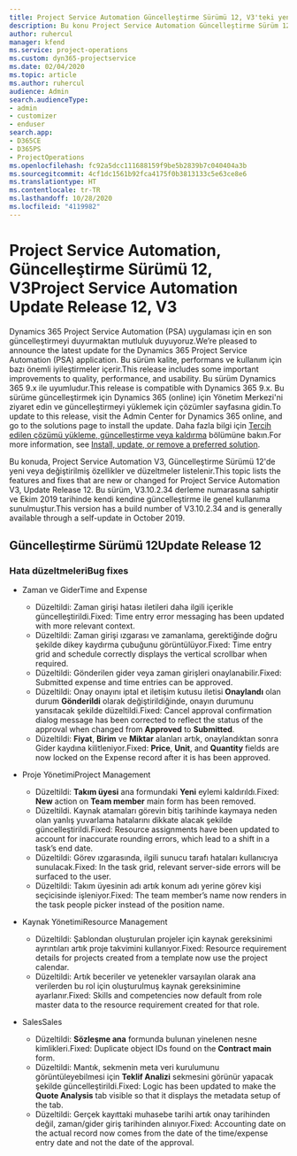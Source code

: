 ```yaml
---
title: Project Service Automation Güncelleştirme Sürümü 12, V3'teki yenilikler veya değişiklikler
description: Bu konu Project Service Automation Güncelleştirme Sürüm 12, V3'teki yenilikler hakkında bilgi sağlar.
author: ruhercul
manager: kfend
ms.service: project-operations
ms.custom: dyn365-projectservice
ms.date: 02/04/2020
ms.topic: article
ms.author: ruhercul
audience: Admin
search.audienceType:
- admin
- customizer
- enduser
search.app:
- D365CE
- D365PS
- ProjectOperations
ms.openlocfilehash: fc92a5dcc111688159f9be5b2839b7c040404a3b
ms.sourcegitcommit: 4cf1dc1561b92fca4175f0b3813133c5e63ce8e6
ms.translationtype: HT
ms.contentlocale: tr-TR
ms.lasthandoff: 10/28/2020
ms.locfileid: "4119982"
---
```

# <a name="project-service-automation-update-release-12-v3"></a><span data-ttu-id="9a60f-103">Project Service Automation, Güncelleştirme Sürümü 12, V3</span><span class="sxs-lookup"><span data-stu-id="9a60f-103">Project Service Automation Update Release 12, V3</span></span>
<span data-ttu-id="9a60f-104">Dynamics 365 Project Service Automation (PSA) uygulaması için en son güncelleştirmeyi duyurmaktan mutluluk duyuyoruz.</span><span class="sxs-lookup"><span data-stu-id="9a60f-104">We’re pleased to announce the latest update for the Dynamics 365 Project Service Automation (PSA) application.</span></span> <span data-ttu-id="9a60f-105">Bu sürüm kalite, performans ve kullanım için bazı önemli iyileştirmeler içerir.</span><span class="sxs-lookup"><span data-stu-id="9a60f-105">This release includes some important improvements to quality, performance, and usability.</span></span> <span data-ttu-id="9a60f-106">Bu sürüm Dynamics 365 9.x ile uyumludur.</span><span class="sxs-lookup"><span data-stu-id="9a60f-106">This release is compatible with Dynamics 365 9.x.</span></span> <span data-ttu-id="9a60f-107">Bu sürüme güncelleştirmek için Dynamics 365 (online) için Yönetim Merkezi'ni ziyaret edin ve güncelleştirmeyi yüklemek için çözümler sayfasına gidin.</span><span class="sxs-lookup"><span data-stu-id="9a60f-107">To update to this release, visit the Admin Center for Dynamics 365 online, and go to the solutions page to install the update.</span></span> <span data-ttu-id="9a60f-108">Daha fazla bilgi için [Tercih edilen çözümü yükleme, güncelleştirme veya kaldırma](https://docs.microsoft.com/power-platform/admin/install-remove-preferred-solution) bölümüne bakın.</span><span class="sxs-lookup"><span data-stu-id="9a60f-108">For more information, see [Install, update, or remove a preferred solution](https://docs.microsoft.com/power-platform/admin/install-remove-preferred-solution).</span></span>

<span data-ttu-id="9a60f-109">Bu konuda, Project Service Automation V3, Güncelleştirme Sürümü 12'de yeni veya değiştirilmiş özellikler ve düzeltmeler listelenir.</span><span class="sxs-lookup"><span data-stu-id="9a60f-109">This topic lists the features and fixes that are new or changed for Project Service Automation V3, Update Release 12.</span></span> <span data-ttu-id="9a60f-110">Bu sürüm, V3.10.2.34 derleme numarasına sahiptir ve Ekim 2019 tarihinde kendi kendine güncelleştirme ile genel kullanıma sunulmuştur.</span><span class="sxs-lookup"><span data-stu-id="9a60f-110">This version has a build number of V3.10.2.34 and is generally available through a self-update in October 2019.</span></span>

## <a name="update-release-12"></a><span data-ttu-id="9a60f-111">Güncelleştirme Sürümü 12</span><span class="sxs-lookup"><span data-stu-id="9a60f-111">Update Release 12</span></span>

### <a name="bug-fixes"></a><span data-ttu-id="9a60f-112">Hata düzeltmeleri</span><span class="sxs-lookup"><span data-stu-id="9a60f-112">Bug fixes</span></span>

- <span data-ttu-id="9a60f-113">Zaman ve Gider</span><span class="sxs-lookup"><span data-stu-id="9a60f-113">Time and Expense</span></span>

    - <span data-ttu-id="9a60f-114">Düzeltildi: Zaman girişi hatası iletileri daha ilgili içerikle güncelleştirildi.</span><span class="sxs-lookup"><span data-stu-id="9a60f-114">Fixed: Time entry error messaging has been updated with more relevant context.</span></span>
    - <span data-ttu-id="9a60f-115">Düzeltildi: Zaman girişi ızgarası ve zamanlama, gerektiğinde doğru şekilde dikey kaydırma çubuğunu görüntülüyor.</span><span class="sxs-lookup"><span data-stu-id="9a60f-115">Fixed: Time entry grid and schedule correctly displays the vertical scrollbar when required.</span></span>
    - <span data-ttu-id="9a60f-116">Düzeltildi: Gönderilen gider veya zaman girişleri onaylanabilir.</span><span class="sxs-lookup"><span data-stu-id="9a60f-116">Fixed: Submitted expense and time entries can be approved.</span></span>
    - <span data-ttu-id="9a60f-117">Düzeltildi: Onay onayını iptal et iletişim kutusu iletisi **Onaylandı** olan durum **Gönderildi** olarak değiştirildiğinde, onayın durumunu yansıtacak şekilde düzeltildi.</span><span class="sxs-lookup"><span data-stu-id="9a60f-117">Fixed: Cancel approval confirmation dialog message has been corrected to reflect the status of the approval when changed from **Approved** to **Submitted**.</span></span>
    - <span data-ttu-id="9a60f-118">Düzeltildi: **Fiyat**, **Birim** ve **Miktar** alanları artık, onaylandıktan sonra Gider kaydına kilitleniyor.</span><span class="sxs-lookup"><span data-stu-id="9a60f-118">Fixed: **Price**, **Unit**, and **Quantity** fields are now locked on the Expense record after it is has been approved.</span></span>

- <span data-ttu-id="9a60f-119">Proje Yönetimi</span><span class="sxs-lookup"><span data-stu-id="9a60f-119">Project Management</span></span>

    - <span data-ttu-id="9a60f-120">Düzeltildi: **Takım üyesi** ana formundaki **Yeni** eylemi kaldırıldı.</span><span class="sxs-lookup"><span data-stu-id="9a60f-120">Fixed: **New** action on **Team member** main form has been removed.</span></span>
    - <span data-ttu-id="9a60f-121">Düzeltildi. Kaynak atamaları görevin bitiş tarihinde kaymaya neden olan yanlış yuvarlama hatalarını dikkate alacak şekilde güncelleştirildi.</span><span class="sxs-lookup"><span data-stu-id="9a60f-121">Fixed: Resource assignments have been updated to account for inaccurate rounding errors, which lead to a shift in a task’s end date.</span></span>
    - <span data-ttu-id="9a60f-122">Düzeltildi: Görev ızgarasında, ilgili sunucu tarafı hataları kullanıcıya sunulacak.</span><span class="sxs-lookup"><span data-stu-id="9a60f-122">Fixed: In the task grid, relevant server-side errors will be surfaced to the user.</span></span>
    - <span data-ttu-id="9a60f-123">Düzeltildi: Takım üyesinin adı artık konum adı yerine görev kişi seçicisinde işleniyor.</span><span class="sxs-lookup"><span data-stu-id="9a60f-123">Fixed: The team member’s name now renders in the task people picker instead of the position name.</span></span>

- <span data-ttu-id="9a60f-124">Kaynak Yönetimi</span><span class="sxs-lookup"><span data-stu-id="9a60f-124">Resource Management</span></span>

    - <span data-ttu-id="9a60f-125">Düzeltildi: Şablondan oluşturulan projeler için kaynak gereksinimi ayrıntıları artık proje takvimini kullanıyor.</span><span class="sxs-lookup"><span data-stu-id="9a60f-125">Fixed: Resource requirement details for projects created from a template now use the project calendar.</span></span>
    - <span data-ttu-id="9a60f-126">Düzeltildi: Artık beceriler ve yetenekler varsayılan olarak ana verilerden bu rol için oluşturulmuş kaynak gereksinimine ayarlanır.</span><span class="sxs-lookup"><span data-stu-id="9a60f-126">Fixed: Skills and competencies now default from role master data to the resource requirement created for that role.</span></span>

- <span data-ttu-id="9a60f-127">Sales</span><span class="sxs-lookup"><span data-stu-id="9a60f-127">Sales</span></span>

    - <span data-ttu-id="9a60f-128">Düzeltildi: **Sözleşme ana** formunda bulunan yinelenen nesne kimlikleri.</span><span class="sxs-lookup"><span data-stu-id="9a60f-128">Fixed: Duplicate object IDs found on the **Contract main** form.</span></span>
    - <span data-ttu-id="9a60f-129">Düzeltildi: Mantık, sekmenin meta veri kurulumunu görüntüleyebilmesi için **Teklif Analizi** sekmesini görünür yapacak şekilde güncelleştirildi.</span><span class="sxs-lookup"><span data-stu-id="9a60f-129">Fixed: Logic has been updated to make the **Quote Analysis** tab visible so that it displays the metadata setup of the tab.</span></span>
    - <span data-ttu-id="9a60f-130">Düzeltildi: Gerçek kayıttaki muhasebe tarihi artık onay tarihinden değil, zaman/gider giriş tarihinden alınıyor.</span><span class="sxs-lookup"><span data-stu-id="9a60f-130">Fixed: Accounting date on the actual record now comes from the date of the time/expense entry date and not the date of the approval.</span></span>
